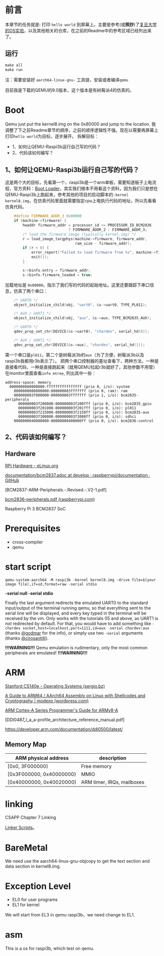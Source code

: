 # 前言

本章节的任务就是: 打印 `hello world` 到屏幕上。主要是参考(或**照抄**)了[复旦大学的OS实验](https://github.com/FDUCSLG/OS-2020Fall-FDU)，以及其他相关的仓库，在之前的Readme中的参考区域已经列出来了。

## 运行
```c
make all
make run
```
注：需要安装好 `aarch64-linux-gnu-` 工具链，安装或者编译`qemu`

目前我是下载的QEMU的9.0版本，这个版本是有树莓派4的仿真的。

# Boot
Qemu just put the kernel8.img on the 0x80000 and jump to the location.
我调整了下之前Readme章节的顺序，之前的顺序逻辑性不强。现在以需要再屏幕上打印`hello world`为目标，逐步展开。
拆解目标：
- 1、如何让QEMU-Raspi3b运行自己写的代码？
- 2、代码该如何编写？

## 1、如何让QEMU-Raspi3b运行自己写的代码？
这是两个大的目标，先看第一个，raspi3b是一个arm单板，需要知道板子上电流程，官方资料：[Boot Loader](https://github.com/raspberrypi/firmware/tree/master/boot)，其实我们根本不用看这个资料，因为我们只是想在QEMU-Raspi3b上跑起来，参考其他的项目的启动脚本的`-kernel kernel8.img`，在仿真代码里面就需要指定cpu上电执行代码的地址，所以先看看仿真代码。

```c
    #define FIRMWARE_ADDR_3 0x80000
    if (machine->firmware) {
        hwaddr firmware_addr = processor_id <= PROCESSOR_ID_BCM2836
                             ? FIRMWARE_ADDR_2 : FIRMWARE_ADDR_3;
        /* load the firmware image (typically kernel.img) */
        r = load_image_targphys(machine->firmware, firmware_addr,
                                ram_size - firmware_addr);
        if (r < 0) {
            error_report("Failed to load firmware from %s", machine->firmware);
            exit(1);
        }

        s->binfo.entry = firmware_addr;
        s->binfo.firmware_loaded = true;
```
加载地址是 `0x80000`，指示了我们写的代码的起始地址。这里还要跟踪下串口信息，仿真了两个串口：
```c
    /* UART0 */
    object_initialize_child(obj, "uart0", &s->uart0, TYPE_PL011);

    /* AUX / UART1 */
    object_initialize_child(obj, "aux", &s->aux, TYPE_BCM2835_AUX);

    /* UART0 */
    qdev_prop_set_chr(DEVICE(&s->uart0), "chardev", serial_hd(0));

    /* AUX / UART1 */
    qdev_prop_set_chr(DEVICE(&s->aux), "chardev", serial_hd(1));
```
第一个串口是`pl011`，第二个是树莓派3b的`aux`（为了方便，树莓派3b以及raspi3b我都用r3b表示了）。
把两个串口控制器的基址查看下，两种方法，一种是直接看代码，一种是直接跑起来（就用QEMU拉起r3b就好了，其他参数不用管）在monitor里面查看`info mtree`, 列出其中一些：
```
address-space: memory
  0000000000000000-ffffffffffffffff (prio 0, i/o): system
    0000000000000000-000000003fffffff (prio 0, ram): ram
    000000003f000000-000000003fffffff (prio 1, i/o): bcm2835-peripherals
      000000003f200000-000000003f200fff (prio 0, i/o): bcm2835_gpio
      000000003f201000-000000003f201fff (prio 0, i/o): pl011
      000000003f215000-000000003f2150ff (prio 0, i/o): bcm2835-aux
      000000003f300000-000000003f3000ff (prio 0, i/o): sdhci
    0000000040000000-00000000400000ff (prio 0, i/o): bcm2836-control
```

## 2、代码该如何编写？



## Hardware

[RPi Hardware - eLinux.org](https://elinux.org/RPi_Hardware)

[documentation/bcm2837.adoc at develop · raspberrypi/documentation · GitHub](https://github.com/raspberrypi/documentation/blob/develop/documentation/asciidoc/computers/processors/bcm2837.adoc)

[BCM2837-ARM-Peripherals.-.Revised.-.V2-1.pdf]

[bcm2836-peripherals.pdf (raspberrypi.com)](https://datasheets.raspberrypi.com/bcm2836/bcm2836-peripherals.pdf)

Raspberry Pi 3  BCM2837 SoC


# Prerequisites

- cross-compiler
- qemu

# start script

```
qemu-system-aarch64 -M raspi3b -kernel kernel8.img -drive file=$(your image file),if=sd,format=raw -serial stdio
```

**-serial null -serial stdio**

Finally the last argument redirects the emulated UART0 to the standard input/output of the terminal running qemu, so that everything
sent to the serial line will be displayed, and every key typed in the terminal will be received by the vm. Only works with the
tutorials 05 and above, as UART1 is *not* redirected by default. For that, you would have to add something like `-chardev socket,host=localhost,port=1111,id=aux -serial chardev:aux` (thanks [@godmar](https://github.com/godmar) for the info),
or simply use two `-serial` arguments (thanks [@cirosantilli](https://github.com/cirosantilli)).

**!!!WARNING!!!** Qemu emulation is rudimentary, only the most common peripherals are emulated! **!!!WARNING!!!**

# ARM
[Stanford CS140e - Operating Systems (sergio.bz)](https://cs140e.sergio.bz/assignments/3-spawn/)

[A Guide to ARM64 / AArch64 Assembly on Linux with Shellcodes and Cryptography | modexp (wordpress.com)](https://modexp.wordpress.com/2018/10/30/arm64-assembly/)

[ARM Cortex-A Series Programmer's Guide for ARMv8-A](https://developer.arm.com/documentation/den0024/a)

[DDI0487_I_a_a-profile_architecture_reference_manual.pdf]

https://developer.arm.com/documentation/ddi0500/latest/



## Memory Map
| ARM physical address                 | description                         |
| ------------------------ | -------------------------- |
| [0x0, 3F000000)          | Free memory                |
| [0x3F000000, 0x40000000) | MMIO                       |
| [0x40000000, 0x40020000) | ARM timer, IRQs, mailboxes |

# linking
CSAPP Chapter 7 Linking

[Linker Scripts](https://sourceware.org/binutils/docs/ld/Scripts.html)。

# BareMetal
We need use the aarch64-linux-gnu-objcopy to get the text section and data section in kernel8.img.

# Exception Level
- EL0 for user programs
- EL1 for kernel

We will start from EL3 in qemu raspi3b，we need change to EL1.

# asm
 
This is a os for raspi3b, which test on qemu.
